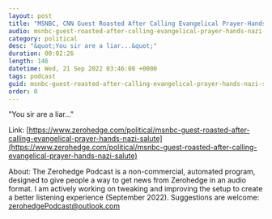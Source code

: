 ```yaml
---
layout: post
title: "MSNBC, CNN Guest Roasted After Calling Evangelical Prayer-Hands 'Nazi Salute'"
audio: msnbc-guest-roasted-after-calling-evangelical-prayer-hands-nazi-salute-1
category: political
desc: "&quot;You sir are a liar...&quot;"
duration: 00:02:26
length: 146
datetime: Wed, 21 Sep 2022 03:46:00 +0000
tags: podcast
guid: msnbc-guest-roasted-after-calling-evangelical-prayer-hands-nazi-salute-0
order: 0
---
```

&quot;You sir are a liar...&quot;

Link: [https://www.zerohedge.com/political/msnbc-guest-roasted-after-calling-evangelical-prayer-hands-nazi-salute](https://www.zerohedge.com/political/msnbc-guest-roasted-after-calling-evangelical-prayer-hands-nazi-salute)

About: The Zerohedge Podcast is a non-commercial, automated program, designed to give people a way to get news from Zerohedge in an audio format.  I am actively working on tweaking and improving the setup to create a better listening experience (September 2022).  Suggestions are welcome: [zerohedgePodcast@outlook.com](mailto:zerohedgePodcast@outlook.com)